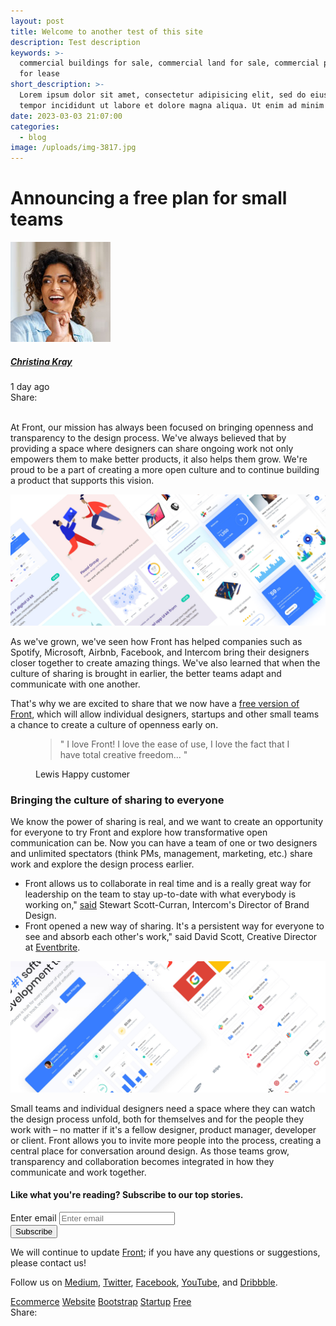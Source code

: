 ```yaml
---
layout: post
title: Welcome to another test of this site
description: Test description
keywords: >-
  commercial buildings for sale, commercial land for sale, commercial property
  for lease
short_description: >-
  Lorem ipsum dolor sit amet, consectetur adipisicing elit, sed do eiusmod
  tempor incididunt ut labore et dolore magna aliqua. Ut enim ad minim veniam.
date: 2023-03-03 21:07:00
categories:
  - blog
image: /uploads/img-3817.jpg
---
```

<!-- Article Description -->

<div class="container content-space-b-2"><div class="mx-lg-auto"><div class="mb-4"><h1 class="h2">Announcing a free plan for small teams</h1></div><div class="row align-items-sm-center mb-5"><div class="col-sm-7 mb-4 mb-sm-0"><!-- Media --><div class="d-flex align-items-center"><div class="flex-shrink-0"><img class="avatar avatar-circle" alt="Image Description" src="./assets/img/160x160/img9.jpg" /></div><div class="flex-grow-1 ms-3"><h5 class="mb-0"><a class="text-dark" href="./blog-author-profile.html">Christina Kray</a></h5><span class="d-block small">1 day ago</span></div></div><!-- End Media --></div><!-- End Col --><div class="col-sm-5"><div class="d-flex justify-content-sm-end align-items-center"><span class="text-cap mb-0 me-2">Share:</span><div class="d-flex gap-2"> </div></div></div><!-- End Col --></div><!-- End Row --><p>At Front, our mission has always been focused on bringing openness and transparency to the design process. We've always believed that by providing a space where designers can share ongoing work not only empowers them to make better products, it also helps them grow. We're proud to be a part of creating a more open culture and to continue building a product that supports this vision.</p></div><div class="my-4 my-sm-8"><img class="img-fluid rounded-lg" alt="Image Description" src="./assets/img/1920x800/img5.jpg" /></div><div class="w-lg-65 mx-lg-auto"><p>As we've grown, we've seen how Front has helped companies such as Spotify, Microsoft, Airbnb, Facebook, and Intercom bring their designers closer together to create amazing things. We've also learned that when the culture of sharing is brought in earlier, the better teams adapt and communicate with one another.</p><p>That's why we are excited to share that we now have a <a class="link" href="#">free version of Front</a>, which will allow individual designers, startups and other small teams a chance to create a culture of openness early on.</p><!-- Blockquote --><figure class="bg-light text-center p-7 my-7"><blockquote class="blockquote blockquote-lg">" I love Front! I love the ease of use, I love the fact that I have total creative freedom... "</blockquote><figcaption class="blockquote-footer">Lewis <span class="blockquote-footer-source">Happy customer</span></figcaption></figure><!-- End Blockquote --><h3>Bringing the culture of sharing to everyone</h3><p>We know the power of sharing is real, and we want to create an opportunity for everyone to try Front and explore how transformative open communication can be. Now you can have a team of one or two designers and unlimited spectators (think PMs, management, marketing, etc.) share work and explore the design process earlier.</p><ul class="list-py-2"><li>Front allows us to collaborate in real time and is a really great way for leadership on the team to stay up-to-date with what everybody is working on," <a class="link" href="#">said</a> Stewart Scott-Curran, Intercom's Director of Brand Design.</li><li>Front opened a new way of sharing. It's a persistent way for everyone to see and absorb each other's work," said David Scott, Creative Director at <a class="link" href="#">Eventbrite</a>.</li></ul></div><div class="my-4 my-sm-8"><img class="img-fluid rounded-lg" alt="Image Description" src="./assets/img/1920x800/img6.jpg" /></div><div class="w-lg-65 mx-lg-auto"><p>Small teams and individual designers need a space where they can watch the design process unfold, both for themselves and for the people they work with – no matter if it's a fellow designer, product manager, developer or client. Front allows you to invite more people into the process, creating a central place for conversation around design. As those teams grow, transparency and collaboration becomes integrated in how they communicate and work together.</p><!-- Card --><div class="card bg-dark text-center my-4" style="background-image: url(./assets/svg/components/wave-pattern-light.svg);"><div class="card-body"><h4 class="text-white mb-4">Like what you're reading? Subscribe to our top stories.</h4><div class="w-lg-75 mx-lg-auto"><form><!-- Input Card --><div class="input-card input-card-sm border"><div class="input-card-form"><label for="subscribeForm" class="form-label visually-hidden">Enter email</label> <input type="text" class="form-control" id="subscribeForm" placeholder="Enter email" aria-label="Enter email" /></div><button type="button" class="btn btn-primary">Subscribe</button></div><!-- End Input Card --></form></div></div></div><!-- End Card --><p>We will continue to update <a class="link" href="#">Front</a>; if you have any questions or suggestions, please contact us!</p><p>Follow us on <a class="link" href="#">Medium</a>, <a class="link" href="#">Twitter</a>, <a class="link" href="#">Facebook</a>, <a class="link" href="#">YouTube</a>, and <a class="link" href="#">Dribbble</a>.</p><!-- Badges --><div class="mt-5"><a class="btn btn-soft-secondary btn-xs m-1" href="#">Ecommerce</a> <a class="btn btn-soft-secondary btn-xs m-1" href="#">Website</a> <a class="btn btn-soft-secondary btn-xs m-1" href="#">Bootstrap</a> <a class="btn btn-soft-secondary btn-xs m-1" href="#">Startup</a> <a class="btn btn-soft-secondary btn-xs m-1" href="#">Free</a></div><!-- End Badges --><div class="row justify-content-sm-between align-items-sm-center mt-5"><div class="col-sm mb-2 mb-sm-0"><div class="d-flex align-items-center"><span class="text-cap mb-0 me-2">Share:</span> <a class="btn btn-ghost-secondary btn-sm btn-icon rounded-circle me-2" href="#"> </a> <a class="btn btn-ghost-secondary btn-sm btn-icon rounded-circle me-2" href="#"> </a> <a class="btn btn-ghost-secondary btn-sm btn-icon rounded-circle me-2" href="#"> </a> <a class="btn btn-ghost-secondary btn-sm btn-icon rounded-circle me-2" href="#"> </a></div></div><!-- End Col --><div class="col-sm-auto"> </div><!-- End Col --></div><!-- End Row --></div></div><!-- End Article Description --><!-- User Profile -->

